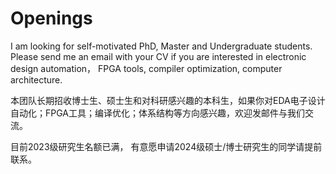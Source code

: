 ---
---

# Openings

I am looking for self-motivated PhD, Master and Undergraduate students. Please send me an email with your CV if you are interested in electronic design automation， FPGA tools, compiler optimization, computer architecture.

本团队长期招收博士生、硕士生和对科研感兴趣的本科生，如果你对EDA电子设计自动化；FPGA工具；编译优化；体系结构等方向感兴趣，欢迎发邮件与我们交流。

目前2023级研究生名额已满， 有意愿申请2024级硕士/博士研究生的同学请提前联系。
